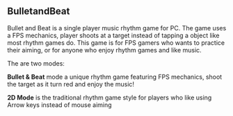 ## BulletandBeat

Bullet and Beat is a single player music rhythm game for PC. The game uses a FPS mechanics, player shoots at a target instead of tapping a object like most rhythm games do. This game is for FPS gamers who wants to practice their aiming, or for anyone who enjoy rhythm games and like music.

The are two modes: 

**Bullet & Beat** mode a unique rhythm game featuring FPS mechanics, shoot the target as it turn red and enjoy the music!

**2D Mode** is the traditional rhythm game style for players who like using Arrow keys instead of mouse aiming
